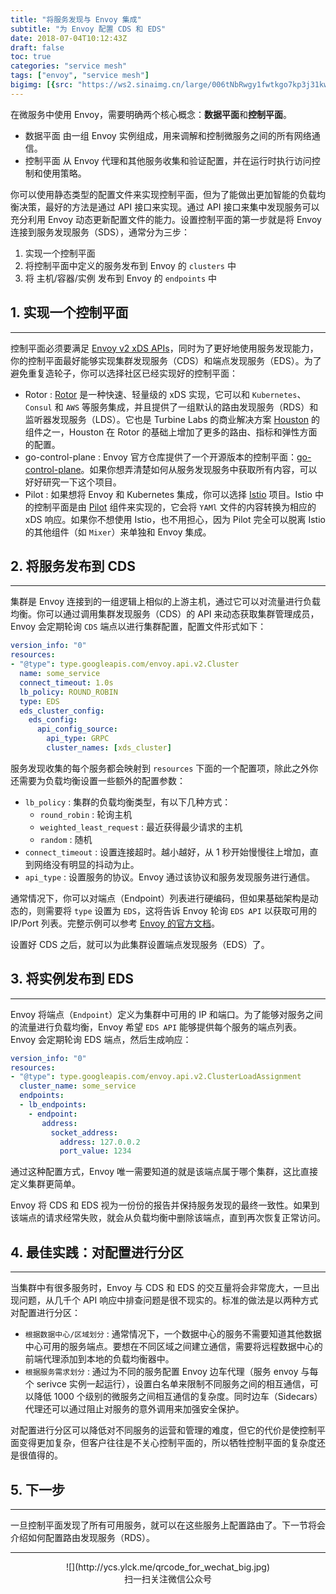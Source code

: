 ```yaml
---
title: "将服务发现与 Envoy 集成"
subtitle: "为 Envoy 配置 CDS 和 EDS"
date: 2018-07-04T10:12:43Z
draft: false
toc: true
categories: "service mesh"
tags: ["envoy", "service mesh"]
bigimg: [{src: "https://ws2.sinaimg.cn/large/006tNbRwgy1fwtkgo7kp3j31kw0d0750.jpg"}]
---
```


<!--more-->

在微服务中使用 Envoy，需要明确两个核心概念：**数据平面**和**控制平面**。

+ <span id="inline-blue">数据平面</span> 由一组 Envoy 实例组成，用来调解和控制微服务之间的所有网络通信。
+ <span id="inline-blue">控制平面</span> 从 Envoy 代理和其他服务收集和验证配置，并在运行时执行访问控制和使用策略。

你可以使用静态类型的配置文件来实现控制平面，但为了能做出更加智能的负载均衡决策，最好的方法是通过 API 接口来实现。通过 API 接口来集中发现服务可以充分利用 Envoy 动态更新配置文件的能力。设置控制平面的第一步就是将 Envoy 连接到服务发现服务（SDS），通常分为三步：

1. 实现一个控制平面
2. 将控制平面中定义的服务发布到 Envoy 的 `clusters` 中
3. 将 主机/容器/实例 发布到 Envoy 的 `endpoints` 中

## <span id="inline-toc">1.</span> 实现一个控制平面

----

控制平面必须要满足 [Envoy v2 xDS APIs](https://www.envoyproxy.io/docs/envoy/latest/api-v2/api)，同时为了更好地使用服务发现能力，你的控制平面最好能够实现集群发现服务（CDS）和端点发现服务（EDS）。为了避免重复造轮子，你可以选择社区已经实现好的控制平面：

+ <span id="inline-blue">Rotor</span> : [Rotor](https://github.com/turbinelabs/rotor) 是一种快速、轻量级的 xDS 实现，它可以和 `Kubernetes`、`Consul` 和 `AWS` 等服务集成，并且提供了一组默认的路由发现服务（RDS）和监听器发现服务（LDS）。它也是 Turbine Labs 的商业解决方案 [Houston](https://www.turbinelabs.io/) 的组件之一，Houston 在 Rotor 的基础上增加了更多的路由、指标和弹性方面的配置。
+ <span id="inline-blue">go-control-plane</span> : Envoy 官方仓库提供了一个开源版本的控制平面：[go-control-plane](https://github.com/envoyproxy/go-control-plane)。如果你想弄清楚如何从服务发现服务中获取所有内容，可以好好研究一下这个项目。
+ <span id="inline-blue">Pilot</span> :  如果想将 Envoy 和 Kubernetes 集成，你可以选择 [Istio](https://istio.io/) 项目。Istio 中的控制平面是由 [Pilot](https://istio.io/docs/concepts/traffic-management/pilot.html) 组件来实现的，它会将 `YAMl` 文件的内容转换为相应的 xDS 响应。如果你不想使用 Istio，也不用担心，因为 Pilot 完全可以脱离 Istio 的其他组件（如 `Mixer`）来单独和 Envoy 集成。

## <span id="inline-toc">2.</span> 将服务发布到 CDS

----

集群是 Envoy 连接到的一组逻辑上相似的上游主机，通过它可以对流量进行负载均衡。你可以通过调用集群发现服务（CDS）的 API 来动态获取集群管理成员，Envoy 会定期轮询 `CDS` 端点以进行集群配置，配置文件形式如下：

```yaml
version_info: "0"
resources:
- "@type": type.googleapis.com/envoy.api.v2.Cluster
  name: some_service
  connect_timeout: 1.0s
  lb_policy: ROUND_ROBIN
  type: EDS
  eds_cluster_config:
    eds_config:
      api_config_source:
        api_type: GRPC
        cluster_names: [xds_cluster]
```

服务发现收集的每个服务都会映射到 `resources` 下面的一个配置项，除此之外你还需要为负载均衡设置一些额外的配置参数：

+ `lb_policy` : 集群的负载均衡类型，有以下几种方式：
  + `round_robin` : 轮询主机
  + `weighted_least_request` : 最近获得最少请求的主机
  + `random` : 随机
+ `connect_timeout` : 设置连接超时。越小越好，从 1 秒开始慢慢往上增加，直到网络没有明显的抖动为止。
+ `api_type` : 设置服务的协议。Envoy 通过该协议和服务发现服务进行通信。

通常情况下，你可以对端点（Endpoint）列表进行硬编码，但如果基础架构是动态的，则需要将 `type` 设置为 `EDS`，这将告诉 Envoy 轮询 `EDS API` 以获取可用的 IP/Port 列表。完整示例可以参考 [Envoy 的官方文档](https://www.envoyproxy.io/docs/envoy/latest/api-v1/cluster_manager/cluster.html)。

设置好 CDS 之后，就可以为此集群设置端点发现服务（EDS）了。

## <span id="inline-toc">3.</span> 将实例发布到 EDS

----

Envoy 将端点（`Endpoint`）定义为集群中可用的 IP 和端口。为了能够对服务之间的流量进行负载均衡，Envoy 希望 `EDS API` 能够提供每个服务的端点列表。Envoy 会定期轮询 EDS 端点，然后生成响应：

```yaml
version_info: "0"
resources:
- "@type": type.googleapis.com/envoy.api.v2.ClusterLoadAssignment
  cluster_name: some_service
  endpoints:
  - lb_endpoints:
    - endpoint:
       address:
         socket_address:
           address: 127.0.0.2
           port_value: 1234
```

通过这种配置方式，Envoy 唯一需要知道的就是该端点属于哪个集群，这比直接定义集群更简单。

Envoy 将 CDS 和 EDS 视为一份份的报告并保持服务发现的最终一致性。如果到该端点的请求经常失败，就会从负载均衡中删除该端点，直到再次恢复正常访问。

## <span id="inline-toc">4.</span> 最佳实践：对配置进行分区

----

当集群中有很多服务时，Envoy 与 CDS 和 EDS 的交互量将会非常庞大，一旦出现问题，从几千个 API 响应中排查问题是很不现实的。标准的做法是以两种方式对配置进行分区：

+ `根据数据中心/区域划分` : 通常情况下，一个数据中心的服务不需要知道其他数据中心可用的服务端点。要想在不同区域之间建立通信，需要将远程数据中心的前端代理添加到本地的负载均衡器中。
+ `根据服务需求划分` : 通过为不同的服务配置 Envoy 边车代理（服务 envoy 与每个 serivce 实例一起运行），设置白名单来限制不同服务之间的相互通信，可以降低 1000 个级别的微服务之间相互通信的复杂度。同时边车（Sidecars）代理还可以通过阻止对服务的意外调用来加强安全保护。

对配置进行分区可以降低对不同服务的运营和管理的难度，但它的代价是使控制平面变得更加复杂，但客户往往是不关心控制平面的，所以牺牲控制平面的复杂度还是很值得的。

## <span id="inline-toc">5.</span> 下一步

----

一旦控制平面发现了所有可用服务，就可以在这些服务上配置路由了。下一节将会介绍如何配置路由发现服务（RDS）。

----

<center>![](http://ycs.ylck.me/qrcode_for_wechat_big.jpg)</center>
<center>扫一扫关注微信公众号</center>

